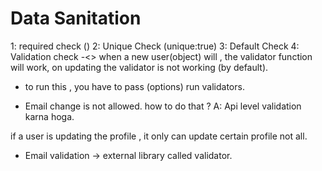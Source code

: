 # Data Sanitation 

1: required check ()
2: Unique Check (unique:true)
3: Default Check 
4: Validation check -<> when a new user(object) will , the validator function will work, 
on updating the validator is not working (by default). 
* to run this , you have to pass (options) run validators. 


* Email change is not allowed. how to do that ? 
A: Api level validation karna hoga.

if a user is updating the profile , it only can update certain profile not all.

* Email validation -> external library called validator. 




